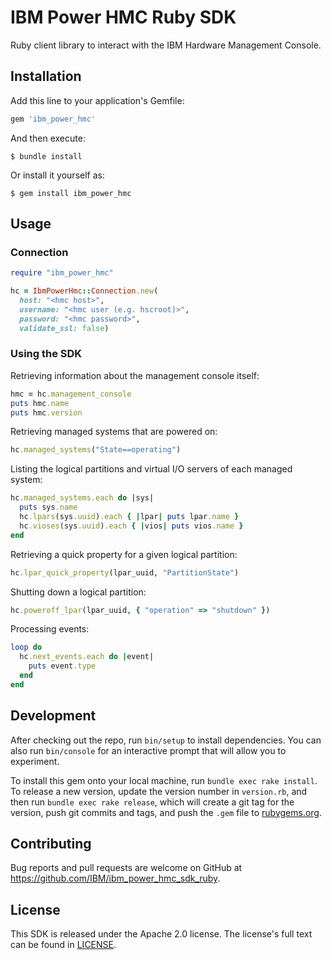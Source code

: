 # IBM Power HMC Ruby SDK

Ruby client library to interact with the IBM Hardware Management Console.

## Installation

Add this line to your application's Gemfile:

```ruby
gem 'ibm_power_hmc'
```

And then execute:

    $ bundle install

Or install it yourself as:

    $ gem install ibm_power_hmc

## Usage

### Connection

```ruby
require "ibm_power_hmc"

hc = IbmPowerHmc::Connection.new(
  host: "<hmc host>",
  username: "<hmc user (e.g. hscroot)>",
  password: "<hmc password>",
  validate_ssl: false)
```

### Using the SDK

Retrieving information about the management console itself:

```ruby
hmc = hc.management_console
puts hmc.name
puts hmc.version
```

Retrieving managed systems that are powered on:

```ruby
hc.managed_systems("State==operating")
```

Listing the logical partitions and virtual I/O servers of each managed system:

```ruby
hc.managed_systems.each do |sys|
  puts sys.name
  hc.lpars(sys.uuid).each { |lpar| puts lpar.name }
  hc.vioses(sys.uuid).each { |vios| puts vios.name }
end
```

Retrieving a quick property for a given logical partition:

```ruby
hc.lpar_quick_property(lpar_uuid, "PartitionState")
```

Shutting down a logical partition:

```ruby
hc.poweroff_lpar(lpar_uuid, { "operation" => "shutdown" })
```

Processing events:

```ruby
loop do
  hc.next_events.each do |event|
    puts event.type
  end
end
```

## Development

After checking out the repo, run `bin/setup` to install dependencies. You can also run `bin/console` for an interactive prompt that will allow you to experiment.

To install this gem onto your local machine, run `bundle exec rake install`. To release a new version, update the version number in `version.rb`, and then run `bundle exec rake release`, which will create a git tag for the version, push git commits and tags, and push the `.gem` file to [rubygems.org](https://rubygems.org).

## Contributing

Bug reports and pull requests are welcome on GitHub at https://github.com/IBM/ibm_power_hmc_sdk_ruby.


## License

This SDK is released under the Apache 2.0 license.
The license's full text can be found in [LICENSE](https://github.com/IBM/ibm_power_hmc_sdk_ruby/blob/master/LICENSE).
